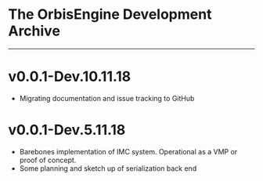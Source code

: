 # The OrbisEngine Development Archive
***
# v0.0.1-Dev.10.11.18
- Migrating documentation and issue tracking to GitHub


# v0.0.1-Dev.5.11.18
- Barebones implementation of IMC system. Operational as a VMP or proof of concept.
- Some planning and sketch up of serialization back end